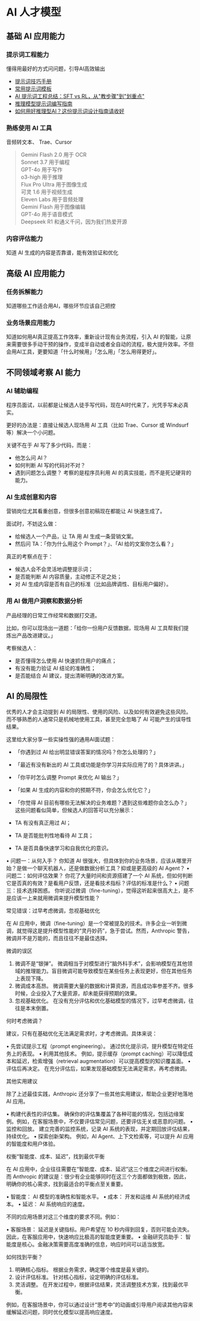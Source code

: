 # AI 人才模型

## 基础 AI 应用能力

### 提示词工程能力

懂得用最好的方式问问题，引导AI高效输出

- [提示词技巧手册](https://juejin.cn/post/7274626136328142900)
- [常用提示词模板](https://juejin.cn/post/7324250434910011442)
- [AI 提示词工程总结：SFT vs RL，从"教步骤"到"划重点"](https://juejin.cn/post/7470102625934983218)
- [推理模型提示词编写指南](https://juejin.cn/post/7472575677545381922)
- [如何用好推理型AI？这份提示词设计指南请收好](https://juejin.cn/post/7473383458992259107)


### 熟练使用 AI 工具

音频转文本、 Trae、Cursor

> Gemini Flash 2.0 用于 OCR  
> Sonnet 3.7 用于编程  
> GPT-4o 用于写作  
> o3-high 用于推理  
> Flux Pro Ultra 用于图像生成  
> 可灵 1.6 用于视频生成  
> Eleven Labs 用于音频处理  
> Gemini Flash 用于图像编辑  
> GPT-4o 用于语音模式  
> Deepseek R1 和通义千问，因为我们热爱开源

### 内容评估能力

知道 AI 生成的内容是否靠谱，能有效验证和优化

## 高级 AI 应用能力

### 任务拆解能力
知道哪些工作适合用AI，哪些环节应该自己把控

### 业务场景应用能力

知道如何用AI真正提高工作效率，重新设计现有业务流程，引入 AI 的智能，让原来需要很多手动干预的操作，变成半自动或者全自动的流程，极大提升效率。不但会用AI工具，更要知道「什么时候用」「怎么用」「怎么用得更好」。

## 不同领域考察 AI 能力

### AI 辅助编程

程序员面试，以前都是让候选人徒手写代码，现在AI时代来了，光凭手写未必真实。

更好的办法是：直接让候选人现场用 AI 工具（比如 Trae、Cursor 或 Windsurf 等）解决一个小问题。

关键不在于 AI 写了多少代码，而是：

- 他怎么问 AI？
- 如何判断 AI 写的代码对不对？
- 遇到问题怎么调整？
考察的是程序员利用 AI 的真实技能，而不是死记硬背的能力。

### AI 生成创意和内容
营销岗位尤其看重创意，但很多创意初稿现在都能让 AI 快速生成了。

面试时，不妨这么做：

- 给候选人一个产品，让 TA 用 AI 生成一条营销文案。
- 然后问 TA：「你为什么用这个 Prompt？」、「AI 给的文案你怎么看？」

真正的考察点在于：

- 候选人会不会灵活地调整提示词；
- 是否能判断 AI 内容质量，主动修正不足之处；
- 对 AI 生成内容是否有自己的标准（比如品牌调性、目标用户偏好）。

### 用 AI 做用户洞察和数据分析

产品经理的日常工作经常和数据打交道。

比如，你可以现场出一道题：「给你一份用户反馈数据，现场用 AI 工具帮我们提炼出产品改进建议。」


考察候选人：

- 是否懂得怎么使用 AI 快速抓住用户的痛点；
- 有没有能力验证 AI 结论的准确性；
- 是否能结合 AI 建议，提出清晰明确的改进方案。

## AI 的局限性
优秀的人才会主动提到 AI 的局限性、使用的风险、以及如何有效避免这些风险。而不够熟悉的人通常只是机械地使用工具，甚至完全忽略了 AI 可能产生的误导性结果。

这里给大家分享一些实操性强的通用AI面试题：

- 「你遇到过 AI 给出明显错误答案的情况吗？你怎么处理的？」
- 「最近有没有新出的 AI 工具或功能是你学习并实际应用了的？具体讲讲。」
- 「你平时怎么调整 Prompt 来优化 AI 输出？」
- 「如果 AI 生成的内容和你的预期不符，你会怎么优化它？」
- 「你觉得 AI 目前有哪些无法解决的业务难题？遇到这些难题你会怎么办？」
这些问题看似简单，但候选人的回答可以充分展示：

- TA 有没有真正用过 AI；
- TA 是否能批判性地看待 AI 工具；
- TA 是否具备快速学习和自我优化的意识。




• 问题一：从何入手？ 你知道 AI 很强大，但具体到你的业务场景，应该从哪里开始？是做一个聊天机器人，还是做数据分析工具？抑或是更高级的 AI Agent？
• 问题二：如何评估效果？ 你花了大量时间和资源搭建了一个 AI 系统，但如何判断它是否真的有效？是看用户反馈，还是看技术指标？评估的标准是什么？
• 问题三：技术选择困惑。 你听说过微调（fine-tuning），觉得这听起来很高大上，是不是应该一上来就用微调来提升模型性能？



常见错误：过早考虑微调，忽视基础优化

在 AI 应用中，微调（fine-tuning）是一个常被提及的技术。许多企业一听到微调，就觉得这是提升模型性能的“灵丹妙药”，急于尝试。然而，Anthropic 警告，微调并不是万能的，而且往往不是最佳选择。

微调的误区

1. 微调不是“银弹”。 微调相当于对模型进行“脑外科手术”，会影响模型在其他领域的推理能力。盲目微调可能导致模型在某些任务上表现更好，但在其他任务上表现下降。
2. 微调成本高昂。 微调需要大量的数据和计算资源，而且成功率参差不齐。很多时候，企业投入了大量资源，却未能获得预期的效果。
3. 忽视基础优化。 在没有充分评估和优化基础模型的情况下，过早考虑微调，往往是本末倒置。

何时考虑微调？

建议，只有在基础优化无法满足需求时，才考虑微调。具体来说：

• 先尝试提示工程（prompt engineering）。 通过优化提示词，提升模型在特定任务上的表现。
• 利用其他技术。 例如，提示缓存（prompt caching）可以降低成本和延迟，检索增强（retrieval augmentation）可以提高模型的知识覆盖面。
• 评估后再决定。 在充分评估后，如果发现基础模型无法满足需求，再考虑微调。

其他实用建议

除了上述最佳实践，Anthropic 还分享了一些其他实用建议，帮助企业更好地落地 AI 应用。

• 构建代表性的评估集。 确保你的评估集覆盖了各种可能的情况，包括边缘案例。例如，在客服场景中，不仅要评估常见问题，还要评估无关或恶意的问题。
• 监控和回放。 建立完善的监控系统，记录 AI 系统的表现，并定期回放评估结果，持续优化。
• 探索创新架构。 例如，AI Agent、上下文检索等，可以提升 AI 应用的智能度和用户体验。


权衡“智能度、成本、延迟”，找到最优平衡

在 AI 应用中，企业往往需要在“智能度、成本、延迟”这三个维度之间进行权衡。而 Anthropic 的建议是：很少有企业能够同时在这三个方面都做到极致，因此，明确你的核心需求，找到最适合的平衡点至关重要。

• 智能度： AI 模型的准确性和智能水平。
• 成本： 开发和运维 AI 系统的经济成本。
• 延迟： AI 系统响应的速度。

不同的应用场景对这三个维度的要求不同。例如：

• 客服场景： 延迟是关键指标。用户希望在 10 秒内得到回复，否则可能会流失。因此，在客服应用中，快速响应比极高的智能度更重要。
• 金融研究员助手： 智能度是核心。金融决策需要高度准确的信息，响应时间可以适当放宽。

如何找到平衡？

1. 明确核心指标。 根据业务需求，确定哪个维度是最关键的。
2. 设计评估标准。 针对核心指标，设定明确的评估标准。
3. 灵活调整。 在开发过程中，根据评估结果，灵活调整技术方案，找到最优平衡。

例如，在客服场景中，你可以通过设计“思考中”的动画或引导用户阅读其他内容来缓解延迟问题，同时优化模型以提高响应速度。
